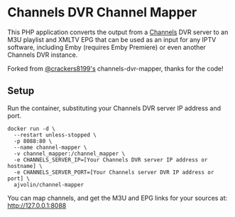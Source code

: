 # Channels DVR Channel Mapper

This PHP application converts the output from a [Channels](https://getchannels.com) DVR server to an M3U playlist and XMLTV EPG that can be used as an input for any IPTV software, including Emby (requires Emby Premiere) or even another Channels DVR instance.

Forked from [@crackers8199's](https://github.com/crackers8199) channels-dvr-mapper, thanks for the code!

## Setup
Run the container, substituting your Channels DVR server IP address and port.

    docker run -d \
      --restart unless-stopped \
      -p 8088:80 \
      --name channel-mapper \
      -v channel_mapper:/channel_mapper \
      -e CHANNELS_SERVER_IP=[Your Channels DVR server IP address or hostname] \
      -e CHANNELS_SERVER_PORT=[Your Channels server DVR IP address or port] \
      ajvolin/channel-mapper

You can map channels, and get the M3U and EPG links for your sources at:
    http://127.0.0.1:8088